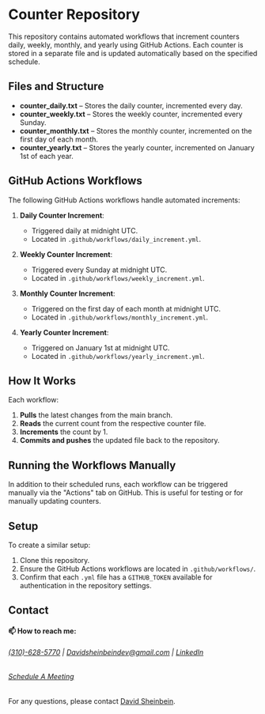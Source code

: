 # Counter Repository

This repository contains automated workflows that increment counters daily, weekly, monthly, and yearly using GitHub Actions. Each counter is stored in a separate file and is updated automatically based on the specified schedule.

## Files and Structure

- **counter_daily.txt** – Stores the daily counter, incremented every day.
- **counter_weekly.txt** – Stores the weekly counter, incremented every Sunday.
- **counter_monthly.txt** – Stores the monthly counter, incremented on the first day of each month.
- **counter_yearly.txt** – Stores the yearly counter, incremented on January 1st of each year.

## GitHub Actions Workflows

The following GitHub Actions workflows handle automated increments:

1. **Daily Counter Increment**:
   - Triggered daily at midnight UTC.
   - Located in `.github/workflows/daily_increment.yml`.
2. **Weekly Counter Increment**:

   - Triggered every Sunday at midnight UTC.
   - Located in `.github/workflows/weekly_increment.yml`.

3. **Monthly Counter Increment**:

   - Triggered on the first day of each month at midnight UTC.
   - Located in `.github/workflows/monthly_increment.yml`.

4. **Yearly Counter Increment**:
   - Triggered on January 1st at midnight UTC.
   - Located in `.github/workflows/yearly_increment.yml`.

## How It Works

Each workflow:

1. **Pulls** the latest changes from the main branch.
2. **Reads** the current count from the respective counter file.
3. **Increments** the count by 1.
4. **Commits and pushes** the updated file back to the repository.

## Running the Workflows Manually

In addition to their scheduled runs, each workflow can be triggered manually via the "Actions" tab on GitHub. This is useful for testing or for manually updating counters.

## Setup

To create a similar setup:

1. Clone this repository.
2. Ensure the GitHub Actions workflows are located in `.github/workflows/`.
3. Confirm that each `.yml` file has a `GITHUB_TOKEN` available for authentication in the repository settings.

## Contact

#### 📫 How to reach me:

###### [(310)-628-5770](tel:310-628-5770) | [Davidsheinbeindev@gmail.com](mailto:davidsheinbeindev@gmail.com) | [LinkedIn](www.linkedin.com/in/david-sheinbein/)

###### [Schedule A Meeting](https://calendly.com/davidsheinbeindev/intro)

For any questions, please contact [David Sheinbein](mailto:Davidsheinbeindev@gmail.com).
